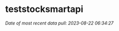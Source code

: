 
<!-- README.md is generated from README.Rmd. Please edit that file -->

# teststocksmartapi

*Date of most recent data pull: 2023-08-22 06:34:27*
